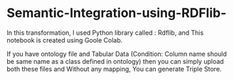 # Semantic-Integration-using-RDFlib-

In this transformation, I used Python library called : Rdflib, and This notebook is created using Goole Colab.

If you have ontology file and Tabular Data (Condition: Column name should be same name as a class defined in ontology)
then you can simply upload both these files and Without any mapping, You can generate Triple Store. 
